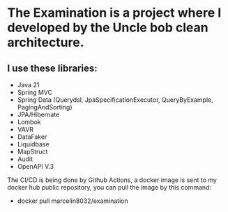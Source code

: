 # The Examination is a project where I developed by the Uncle bob clean architecture.
## I use these libraries:

- Java 21
- Spring MVC
- Spring Data (Querydsl, JpaSpecificationExecutor, QueryByExample, PagingAndSorting)
- JPA/Hibernate
- Lombok
- VAVR
- DataFaker
- Liquidbase
- MapStruct
- Audit
- OpenAPI V.3

 The CI/CD is being done by Github Actions, a docker image is sent to my docker hub public repository, you can pull the image by this command: 
 - docker pull marcelin8032/examination
